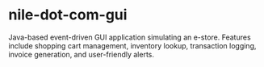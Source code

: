 # nile-dot-com-gui
Java-based event-driven GUI application simulating an e-store. Features include shopping cart management, inventory lookup, transaction logging, invoice generation, and user-friendly alerts.
